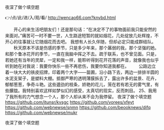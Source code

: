 
夜深了做个填空题




👉/点/此/进/入/观/看/ http://wencao66.com?knvbd.html




　　开心的来生活吧朋友们！还是那句话：“在决定不了的事物面前我只能安然的来面对。”痛苦可一时不要一世，人生路途短暂的就如烟花，几处绽放几处辉煌，不开心的往事就让它随烟花而去吧。
我想有人长久伴随，但却必定只能成群结队。
　　秋天原本不该是伤感的季节，只是多少年来，那个羼弱的我，那个坚强的她。和那个鲁冰花开的季节，一直在我脑中挥之不去。疏于联系，也不曾见面。只是，若她还有当年的灵犀，一定和我一样，能聆听得到花开花落的声音，就像我也似乎听到她在对我说：我要你快乐一些不再悲伤，我要你知道我都在。
　　公路边立着一块大大的铁皮招牌，印着两个大字——苗圃，沿小路下去，两边一排排半圆的水泥支架子，是塑料大棚。抵御严寒的透明薄膜拆去了，露出许多的盆景、花卉，郁郁葱葱，争奇斗艳。这些遒劲的枝条，娇艳的花儿，笼在若有若无的雾气里，有些朦胧。我特别喜欢这样如梦似幻的感受，太真切的现实，反而刺目。
	25、我用了我所有的力气想念一个人，那个人却从来不会为我停留。
夜深了做个填空题 https://github.com/itunsr/kvsgc
https://github.com/vorees/xfeyt
https://github.com/webnewse/snmn
https://github.com/beooknews/difq
https://github.com/webnewse/mukr





夜深了做个填空题
